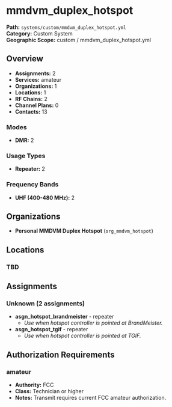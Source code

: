 # mmdvm_duplex_hotspot

**Path:** `systems/custom/mmdvm_duplex_hotspot.yml`  
**Category:** Custom System  
**Geographic Scope:** custom / mmdvm_duplex_hotspot.yml  

## Overview

- **Assignments:** 2
- **Services:** amateur
- **Organizations:** 1
- **Locations:** 1
- **RF Chains:** 2
- **Channel Plans:** 0
- **Contacts:** 13

### Modes
- **DMR:** 2

### Usage Types
- **Repeater:** 2

### Frequency Bands
- **UHF (400-480 MHz):** 2

## Organizations

- **Personal MMDVM Duplex Hotspot** (`org_mmdvm_hotspot`)

## Locations

### TBD

## Assignments

### Unknown (2 assignments)

- **asgn_hotspot_brandmeister** - repeater
  - *Use when hotspot controller is pointed at BrandMeister.*
- **asgn_hotspot_tgif** - repeater
  - *Use when hotspot controller is pointed at TGIF.*

## Authorization Requirements

### amateur
- **Authority:** FCC
- **Class:** Technician or higher
- **Notes:** Transmit requires current FCC amateur authorization.
